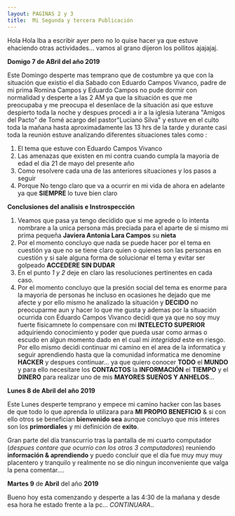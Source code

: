 ```yaml
---
layout: PAGINAS 2 y 3
title:  Mi Segunda y tercera Publicación
---
```


Hola Hola 
Iba a escribir ayer pero no lo quise hacer ya que estuve ehaciendo otras actividades...
vamos al grano dijeron los pollitos ajajajaj.

**Domigo 7 de ABril del año 2019**

Este Domingo desperte mas temprano que de costumbre ya que con la situación que existio el dia Sabado con Eduardo Campos Vivanco,
padre de mi prima Romina Campos y Eduardo Campos
no pude dormir con normalidad y desperte a las 2 AM ya que la situación es que me preocupaba y me preocupa el desenlace de la situación
asi que estuve despierto toda la noche y despues procedi a ir a la iglesia luterana "Amigos del Pacto" de Tomé
acargo del pastor"Luciano Silva" y estuve en el culto toda la mañana hasta aproximadamente las 13 hrs de la tarde y durante casi toda la
reunión estuve analizando diferentes situaciones tales como :
1. El tema que estuve con Eduardo Campos Vivanco
2. Las amenazas que existen en mi contra cuando cumpla la mayoria de edad el dia 21 de mayo del presente año
3. Como resolvere cada una de las anteriores situaciones y los pasos a seguir
4. Porque No tengo claro que va a ocurrir en mi vida de ahora en adelante ya que **SIEMPRE** lo tuve bien claro

**Conclusiones del analisis e Instrospección**

1. Veamos que pasa ya tengo decidido que si me agrede o lo intenta nombrare a la unica persona más preciada para el aparte de si mismo mi prima pequeña **Javiera Antonia Lara Campos** su **nieta** 
2. Por el momento concluyo que nada se puede hacer por el tema en cuestión ya que no se tiene claro quien o quienes son las personas en cuestión y si sale alguna forma de solucionar el tema y evitar ser golpeado **ACCEDERE SIN DUDAR**
3. En el punto *1 y 2* deje en claro las resoluciones pertinentes en cada caso.
4. Por el momento concluyo que la presión social del tema es enorme para la mayoria de personas he incluso en ocasiones he dejado que me afecte y por ello mismo he analizado la situación y **DECIDO** no preocuparme aun y hacer lo que me gusta y ademas por la situación ocurrida con Eduardo Campos Vivanco decidi que ya que no soy muy fuerte fisicamnete lo compensare con mi **INTELECTO SUPERIOR** adquiriendo conocimiento y poder que pueda usar como armas o escudo en algun momento dado en el cual mi *integridad* este en riesgo. Por ello mismo decidi continuar mi camino en el area de la informatica y seguir aprendiendo hasta que la comunidad informatica me denomine **HACKER** y despues continuar... ya que quiero conocer **TODO** el **MUNDO** y para ello necesitare los **CONTACTOS** la **INFORMACIÓN** el **TIEMPO** y el **DINERO** para realizar uno de mis **MAYORES SUEÑOS Y ANHELOS**...


**Lunes 8 de Abril del año 2019**



Este Lunes desperte temprano y empece mi camino hacker con las bases de que todo lo que aprenda lo utilizara para **MI PROPIO BENEFICIO** & si con ello otros se benefician **bienvenido sea** aunque concluyo que mis interes son los **primordiales** y mi definición de **exito**.

Gran parte del día transcurrio tras la pantalla de mi cuarto computador (*despues contare que ocurrio con los otros 3 computadores*) reuniendo **información & aprendiendo** y puedo concluir que el día fue muy muy muy placentero y tranquilo y realmente no se dio ningun inconveniente que valga la pena comentar....




**Martes 9** de **Abril** del año **2019**



Bueno hoy esta comenzando y desperte a las 4:30 de la mañana y desde esa hora he estado frente a la pc...
*CONTINUARA*..


